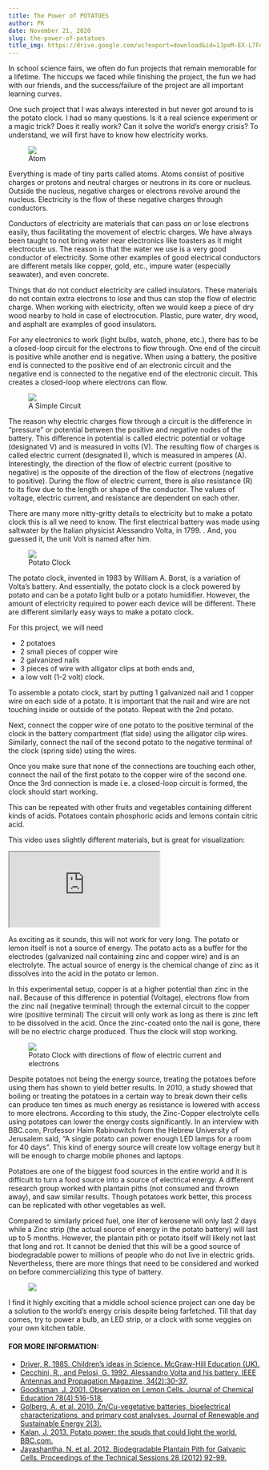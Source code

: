 ```yaml
---
title: The Power of POTATOES
author: PK
date: November 21, 2020
slug: the-power-of-potatoes
title_img: https://drive.google.com/uc?export=download&id=1JpoM-EX-L7FdQOOCdcZ7FhQ8i6k3HNOJ
---
```


In school science fairs, we often do fun projects that remain memorable for a lifetime. The hiccups we faced while finishing the project, the fun we had with our friends, and the success/failure of the project are all important learning curves. 

One such project that I was always interested in but never got around to is the potato clock. I had so many questions. Is it a real science experiment or a magic trick? Does it really work? Can it solve the world’s energy crisis? To understand, we will first have to know how electricity works. 


<figure class="image">
  <img style="max-width: 300px;" src="https://drive.google.com/uc?export=download&id=11gsZlYVIOoGfb8oRfBbncCCgpeFoOZ74">
  <figcaption>Atom</figcaption>
</figure>


Everything is made of tiny parts called atoms. Atoms consist of positive charges or protons and neutral charges or neutrons in its core or nucleus. Outside the nucleus, negative charges or electrons revolve around the nucleus. Electricity is the flow of these negative charges through conductors.

Conductors of electricity are materials that can pass on or lose electrons easily, thus facilitating the movement of electric charges. We have always been taught to not bring water near electronics like toasters as it might electrocute us. The reason is that the water we use is a very good conductor of electricity. Some other examples of good electrical conductors are different metals like copper, gold, etc., impure water (especially seawater), and even concrete.

Things that do not conduct electricity are called insulators. These materials do not contain extra electrons to lose and thus can stop the flow of electric charge. When working with electricity, often we would keep a piece of dry wood nearby to hold in case of electrocution. Plastic, pure water, dry wood, and asphalt are examples of good insulators.

For any electronics to work (light bulbs, watch, phone, etc.), there has to be a closed-loop circuit for the electrons to flow through. One end of the circuit is positive while another end is negative. When using a battery, the positive end is connected to the positive end of an electronic circuit and the negative end is connected to the negative end of the electronic circuit. This creates a closed-loop where electrons can flow. 


<figure class="image">
  <img style="max-width: 300px;" src="https://drive.google.com/uc?export=download&id=1Bi_s-grWDbKAAkWdqAL1NdYjYd4WXpjd">
  <figcaption>A Simple Circuit</figcaption>
</figure>


The reason why electric charges flow through a circuit is the difference in “pressure” or potential between the positive and negative nodes of the battery. This difference in potential is called electric potential or voltage (designated V) and is measured in volts (V). The resulting flow of charges is called electric current (designated I), which is measured in amperes (A). Interestingly, the direction of the flow of electric current (positive to negative) is the opposite of the direction of the flow of electrons (negative to positive). During the flow of electric current, there is also resistance (R) to its flow due to the length or shape of the conductor. The values of voltage, electric current, and resistance are dependent on each other.

There are many more nitty-gritty details to electricity but to make a potato clock this is all we need to know. The first electrical battery was made using saltwater by the Italian physicist  Alessandro Volta, in 1799. . And, you guessed it, the unit Volt is named after him. 

<figure class="image">
  <img style="max-width: 300px;" src="https://drive.google.com/uc?export=download&id=1uFf77WjL69vPswDtCx0fPLVIeW342v3l">
  <figcaption>Potato Clock</figcaption>
</figure>

The potato clock, invented in 1983 by William A. Borst, is a variation of Volta’s battery. And essentially, the potato clock is a clock powered by potato and can be a potato light bulb or a potato humidifier. However, the amount of electricity required to power each device will be different. There are different similarly easy ways to make a potato clock. 

For this project, we will need

- 2 potatoes
- 2 small pieces of copper wire
- 2 galvanized nails
- 3 pieces of wire with alligator clips at both ends and,
- a low volt (1-2 volt) clock.

To assemble a potato clock, start by putting 1 galvanized nail and 1 copper wire on each side of a potato. It is important that the nail and wire are not touching inside or outside of the potato. Repeat with the 2nd potato. 

Next, connect the copper wire of one potato to the positive terminal of the clock in the battery compartment (flat side) using the alligator clip wires. Similarly, connect the nail of the second potato to the negative terminal of the clock (spring side) using the wires. 

Once you make sure that none of the connections are touching each other, connect the nail of the first potato to the copper wire of the second one. Once the 3rd connection is made i.e. a closed-loop circuit is formed, the clock should start working.

This can be repeated with other fruits and vegetables containing different kinds of acids. Potatoes contain phosphoric acids and lemons contain citric acid.

This video uses slightly different materials, but is great for visualization:


<div className="iframe-video">
    <iframe className="iframe-responsive" src="https://www.youtube.com/embed/mz2UamvhChE?start=0" ></iframe>
</div>


As exciting as it sounds, this will not work for very long. The potato or lemon itself is not a source of energy. The potato acts as a buffer for the electrodes (galvanized nail containing zinc and copper wire) and is an electrolyte. The actual source of energy is the chemical change of zinc as it dissolves into the acid in the potato or lemon. 

In this experimental setup, copper is at a higher potential than zinc in the nail. Because of this difference in potential (Voltage), electrons flow from the zinc nail (negative terminal) through the external circuit to the copper wire (positive terminal) The circuit will only work as long as there is zinc left to be dissolved in the acid. Once the zinc-coated onto the nail is gone, there will be no electric charge produced. Thus the clock will stop working.


<figure class="image">
  <img style="max-width: 300px;" src="https://drive.google.com/uc?export=download&id=1dwW4tN4_36KKEDryVs_znxQmQEDv6Yhs">
  <figcaption>Potato Clock with directions of flow of electric current and electrons</figcaption>
</figure>

Despite potatoes not being the energy source, treating the potatoes before using them has shown to yield better results. In 2010, a study showed that boiling or treating the potatoes in a certain way to break down their cells can produce ten times as much energy as resistance is lowered with access to more electrons. According to this study, the Zinc-Copper electrolyte cells using potatoes can lower the energy costs significantly. In an interview with BBC.com, Professor Haim Rabinowitch from the Hebrew University of Jerusalem said, “A single potato can power enough LED lamps for a room for 40 days”. This kind of energy source will create low voltage energy but it will be enough to charge mobile phones and laptops. 

Potatoes are one of the biggest food sources in the entire world and it is difficult to turn a food source into a source of electrical energy. A different research group worked with plantain piths (not consumed and thrown away), and saw similar results. Though potatoes work better, this process can be replicated with other vegetables as well.

Compared to similarly priced fuel, one liter of kerosene will only last 2 days while a Zinc strip (the actual source of energy in the potato battery) will last up to 5 months. However, the plantain pith or potato itself will likely not last that long and rot. It cannot be denied that this will be a good source of biodegradable power to millions of people who do not live in electric grids. Nevertheless, there are more things that need to be considered and worked on before commercializing this type of battery.


<figure class="image">
  <img style="max-width: 300px;" src="https://drive.google.com/uc?export=download&id=1zmZzj-BcuXgPEzAWGPPhv78hD7JRdND6">
</figure>


I find it highly exciting that a middle school science project can one day be a solution to the world’s energy crisis despite being farfetched. Till that day comes, try to power a bulb, an LED strip, or a clock with some veggies on your own kitchen table.

#### FOR MORE INFORMATION:

<div class="references">
<div></div>

- [Driver, R. 1985. Children’s ideas in Science. McGraw-Hill Education (UK).](https://books.google.com/books?hl=en&lr=&id=GS_lAAAAQBAJ&oi=fnd&pg=PA33&dq=what+is+electricity&ots=OPMboNGjkJ&sig=p9bR0_kUCsB0NFlRcSnyVe0yz4o#v=onepage&q=what%20is%20electricity&f=false)
- [Cecchini, R., and Pelosi, G. 1992. Alessandro Volta and his battery. IEEE Antennas and Propagation Magazine, 34(2):30-37.](https://ieeexplore.ieee.org/document/134307?denied=)
- [Goodisman, J. 2001. Observation on Lemon Cells. Journal of Chemical Education 78(4):516-518.](https://pubs.acs.org/doi/abs/10.1021/ed078p516)
- [Golberg, A. et al. 2010. Zn/Cu-vegetative batteries, bioelectrical characterizations, and primary cost analyses. Journal of Renewable and Sustainable Energy  2(3).](https://aip.scitation.org/doi/full/10.1063/1.3427222)
- [Kalan, J. 2013. Potato power: the spuds that could light the world. BBC.com.](https://www.bbc.com/future/article/20131112-potato-power-to-light-the-world)
- [Jayashantha, N. et al. 2012. Biodegradable Plantain Pith for Galvanic Cells. Proceedings of the Technical Sessions 28 (2012) 92-99.](https://www.researchgate.net/profile/Kasthuri_Jayasuriya/publication/266024635_Biodegradable_Plantain_Pith_for_Galvanic_Cells/links/545c59bf0cf249070a7a9dd3/Biodegradable-Plantain-Pith-for-Galvanic-Cells.pdf)

</div>